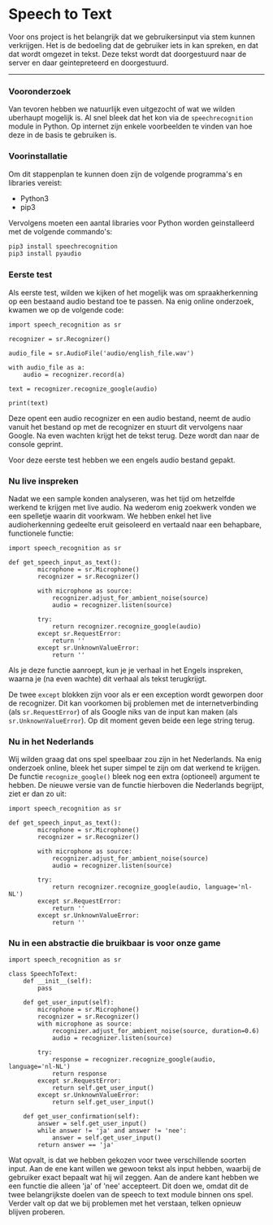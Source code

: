 # Speech to Text

Voor ons project is het belangrijk dat we gebruikersinput via stem kunnen verkrijgen.
Het is de bedoeling dat de gebruiker iets in kan spreken, en dat dat wordt omgezet in tekst.
Deze tekst wordt dat doorgestuurd naar de server en daar geintepreteerd en doorgestuurd.

---
### Vooronderzoek
Van tevoren hebben we natuurlijk even uitgezocht of wat we wilden uberhaupt mogelijk is.
Al snel bleek dat het kon via de ```speechrecognition``` module in Python.
Op internet zijn enkele voorbeelden te vinden van hoe deze in de basis te gebruiken is.

### Voorinstallatie
Om dit stappenplan te kunnen doen zijn de volgende programma's en libraries vereist:
* Python3
* pip3

Vervolgens moeten een aantal libraries voor Python worden geinstalleerd met de volgende commando's:
```bash
pip3 install speechrecognition
pip3 install pyaudio
```

### Eerste test
Als eerste test, wilden we kijken of het mogelijk was om spraakherkenning op een bestaand audio bestand toe te passen.
Na enig online onderzoek, kwamen we op de volgende code:
```python3
import speech_recognition as sr

recognizer = sr.Recognizer()

audio_file = sr.AudioFile('audio/english_file.wav')

with audio_file as a:
    audio = recognizer.record(a)

text = recognizer.recognize_google(audio)

print(text)
```

Deze opent een audio recognizer en een audio bestand, 
neemt de audio vanuit het bestand op met de recognizer 
en stuurt dit vervolgens naar Google. Na even wachten krijgt het de tekst terug.
Deze wordt dan naar de console geprint.

Voor deze eerste test hebben we een engels audio bestand gepakt.

### Nu live inspreken
Nadat we een sample konden analyseren, was het tijd om hetzelfde werkend te krijgen 
met live audio. Na wederom enig zoekwerk vonden we een spelletje waarin dit voorkwam.
We hebben enkel het live audioherkenning gedeelte eruit geisoleerd en vertaald naar
een behapbare, functionele functie:
```python3
import speech_recognition as sr

def get_speech_input_as_text():
        microphone = sr.Microphone()
        recognizer = sr.Recognizer()
        
        with microphone as source:
            recognizer.adjust_for_ambient_noise(source)
            audio = recognizer.listen(source)

        try:
            return recognizer.recognize_google(audio)
        except sr.RequestError:
            return ''
        except sr.UnknownValueError:
            return ''
```
Als je deze functie aanroept, kun je je verhaal in het Engels inspreken,
waarna je (na even wachte) dit verhaal als tekst terugkrijgt.

De twee ```except``` blokken zijn voor als er een exception wordt geworpen door 
de recognizer. Dit kan voorkomen bij problemen met de internetverbinding 
(als ```sr.RequestError```) of als Google niks van de input kan maken 
(als ```sr.UnknownValueError```). Op dit moment geven beide een lege string terug.

### Nu in het Nederlands
Wij wilden graag dat ons spel speelbaar zou zijn in het Nederlands.
Na enig onderzoek online, bleek het super simpel te zijn om dat werkend te krijgen.
De functie ```recognize_google()``` bleek nog een extra (optioneel) argument te hebben.
De nieuwe versie van de functie hierboven die Nederlands begrijpt, ziet er dan zo uit:
```python3
import speech_recognition as sr

def get_speech_input_as_text():
        microphone = sr.Microphone()
        recognizer = sr.Recognizer()
        
        with microphone as source:
            recognizer.adjust_for_ambient_noise(source)
            audio = recognizer.listen(source)

        try:
            return recognizer.recognize_google(audio, language='nl-NL')
        except sr.RequestError:
            return ''
        except sr.UnknownValueError:
            return ''
```

### Nu in een abstractie die bruikbaar is voor onze game

```python3
import speech_recognition as sr

class SpeechToText:
    def __init__(self):
        pass

    def get_user_input(self):
        microphone = sr.Microphone()
        recognizer = sr.Recognizer()
        with microphone as source:
            recognizer.adjust_for_ambient_noise(source, duration=0.6)
            audio = recognizer.listen(source)

        try:
            response = recognizer.recognize_google(audio, language='nl-NL')
            return response
        except sr.RequestError:
            return self.get_user_input()
        except sr.UnknownValueError:
            return self.get_user_input()

    def get_user_confirmation(self):
        answer = self.get_user_input()
        while answer != 'ja' and answer != 'nee':
            answer = self.get_user_input()
        return answer == 'ja'
```
Wat opvalt, is dat we hebben gekozen voor twee verschillende soorten input.
Aan de ene kant willen we gewoon tekst als input hebben, waarbij de gebruiker exact bepaalt
wat hij wil zeggen. Aan de andere kant hebben we een functie die alleen 'ja' of 'nee' accepteert.
Dit doen we, omdat dit de twee belangrijkste doelen van de speech to text module binnen ons spel.
Verder valt op dat we bij problemen met het verstaan, telken opnieuw blijven proberen.